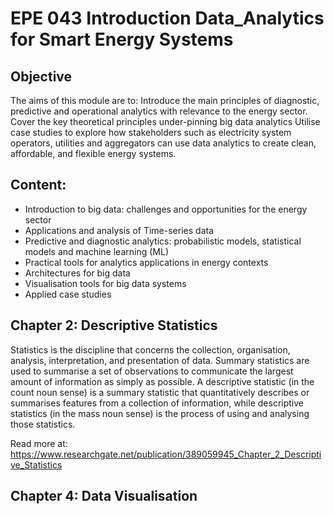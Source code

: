 # EPE 043 Introduction Data_Analytics for Smart Energy Systems
## Objective
The aims of this module are to:
Introduce the main principles of diagnostic, predictive and operational analytics with relevance to the energy sector.
Cover the key theoretical principles under-pinning big data analytics
Utilise case studies to explore how stakeholders such as electricity system operators, utilities and aggregators can use data analytics to create clean, affordable, and flexible energy systems.
## 


## Content:
* Introduction to big data: challenges and opportunities for the energy sector
* Applications and analysis of Time-series data
* Predictive and diagnostic analytics: probabilistic models, statistical models and machine learning (ML)
* Practical tools for analytics applications in energy contexts
* Architectures for big data
* Visualisation tools for big data systems
* Applied case studies


## Chapter 2: Descriptive Statistics
Statistics is the discipline that concerns the collection, organisation, analysis, interpretation, and presentation of data.
Summary statistics are used to summarise a set of observations to communicate the largest amount of information as simply as possible.
A descriptive statistic (in the count noun sense) is a summary statistic that quantitatively describes or summarises features from a collection of information, while descriptive statistics (in the mass noun sense) is the process of using and analysing those statistics. 

Read more at: https://www.researchgate.net/publication/389059945_Chapter_2_Descriptive_Statistics 

## Chapter 4: Data Visualisation 

